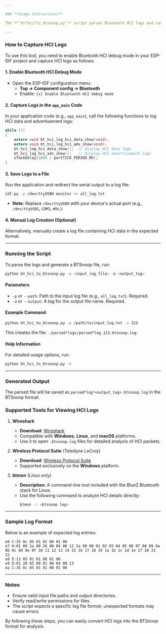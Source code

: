 ```yaml
---

### **Usage Instructions**

The **`bt*hci*to_btsnoop.py`** script parses Bluetooth HCI logs and converts them into the BTSnoop format, allowing for detailed analysis. It reads an input log file, processes each line, and writes HCI packets to an output file.

---
```


### **How to Capture HCI Logs**

To use this tool, you need to enable Bluetooth HCI debug mode in your ESP-IDF project and capture HCI logs as follows:

#### 1. Enable Bluetooth HCI Debug Mode
- Open the ESP-IDF configuration menu:
  - **Top → Component config → Bluetooth**
  - Enable: `[x] Enable Bluetooth HCI debug mode`

#### 2. Capture Logs in the `app_main` Code
In your application code (e.g., `app_main`), call the following functions to log HCI data and advertisement logs:

```c
while (1)
{
    extern void bt_hci_log_hci_data_show(void);
    extern void bt_hci_log_hci_adv_show(void);
    bt_hci_log_hci_data_show();  // Display HCI data logs
    bt_hci_log_hci_adv_show();   // Display HCI advertisement logs
    vTaskDelay(1000 / portTICK_PERIOD_MS);
}
```

#### 3. Save Logs to a File
Run the application and redirect the serial output to a log file:

```bash
idf.py -p /dev/ttyUSB0 monitor >> all_log.txt
```

- **Note:** Replace `/dev/ttyUSB0` with your device's actual port (e.g., `/dev/ttyUSB1`, `COM3`, etc.).

#### 4. Manual Log Creation (Optional)
Alternatively, manually create a log file containing HCI data in the expected format.

---

### **Running the Script**

To parse the logs and generate a BTSnoop file, run:

```bash
python bt_hci_to_btsnoop.py -p <input_log_file> -o <output_tag>
```

#### **Parameters**
- `-p` or `--path`: Path to the input log file (e.g., `all_log.txt`). Required.
- `-o` or `--output`: A tag for the output file name. Required.

#### **Example Command**
```bash
python bt_hci_to_btsnoop.py -p /path/to/input_log.txt -o 123
```

This creates the file: `./parsed*logs/parsed*log_123.btsnoop.log`.

#### **Help Information**
For detailed usage options, run:
```bash
python bt_hci_to_btsnoop.py -h
```

---

### **Generated Output**

The parsed file will be saved as `parsed*log*<output_tag>.btsnoop.log` in the BTSnoop format.

### **Supported Tools for Viewing HCI Logs**

1. **Wireshark**
   - **Download:** [Wireshark](https://www.wireshark.org/)
   - Compatible with **Windows**, **Linux**, and **macOS** platforms.
   - Use it to open `.btsnoop.log` files for detailed analysis of HCI packets.

2. **Wireless Protocol Suite** (Teledyne LeCroy)
   - **Download:** [Wireless Protocol Suite](https://www.teledynelecroy.com/support/softwaredownload/psgdocuments.aspx?standardid=2&mseries=672)
   - Supported exclusively on the **Windows** platform.

3. **btmon** (Linux only)
   - **Description:** A command-line tool included with the BlueZ Bluetooth stack for Linux.
   - Use the following command to analyze HCI details directly:
     ```bash
     btmon -r <btsnoop log>
     ```
---

### **Sample Log Format**

Below is an example of expected log entries:

```plaintext
e6 C:35 0c 05 01 01 00 01 00
e7 H:01 00 2a 00 26 00 04 00 12 2a 00 00 01 02 03 04 05 06 07 08 09 0a 0b 0c 0d 0e 0f 10 11 12 13 14 15 16 17 18 19 1a 1b 1c 1d 1e 1f 20 21 22
e8 E:13 05 01 01 00 01 00
e9 D:01 20 05 00 01 00 04 00 13
ea C:35 0c 05 01 01 00 01 00
```

---

### **Notes**
- Ensure valid input file paths and output directories.
- Verify read/write permissions for files.
- The script expects a specific log file format; unexpected formats may cause errors.

By following these steps, you can easily convert HCI logs into the BTSnoop format for analysis.
